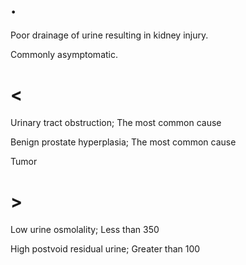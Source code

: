 # .

Poor drainage of urine resulting in kidney injury.

Commonly asymptomatic.

# <

Urinary tract obstruction; The most common cause

Benign prostate hyperplasia; The most common cause

Tumor

# >

Low urine osmolality; Less than 350

High postvoid residual urine; Greater than 100
